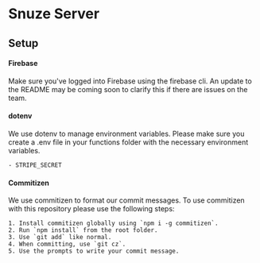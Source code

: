 # Snuze Server
## Setup

#### Firebase
Make sure you've logged into Firebase using the firebase cli. An update to the README may be coming soon to clarify this if there are issues on the team.

#### dotenv
We use dotenv to manage environment variables. Please make sure you create a .env file in your functions folder with the necessary environment variables.

    - STRIPE_SECRET

#### Commitizen
We use commitizen to format our commit messages. To use commitizen with this repository please use the following steps:

    1. Install commitizen globally using `npm i -g commitizen`.
    2. Run `npm install` from the root folder.
    3. Use `git add` like normal.
    4. When committing, use `git cz`.
    5. Use the prompts to write your commit message.